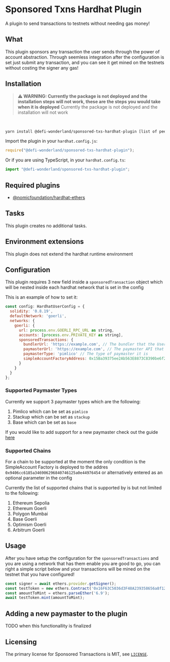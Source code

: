 # Sponsored Txns Hardhat Plugin

A plugin to send transactions to testnets without needing gas money!


## What

This plugin sponsors any transaction the user sends through the power of account abstraction. Through seemless integration after the configuration is set just submit any transaction, and you can see it get mined on the testnets without costing the signer any gas! 

## Installation

> **⚠ WARNING: Currently the package is not deployed and the installation steps will not work, these are the steps you would take when it is deployed**
> Currently the package is not deployed and the installation will not work

<br>


```bash
yarn install @defi-wonderland/sponsored-txs-hardhat-plugin [list of peer dependencies]
```

Import the plugin in your `hardhat.config.js`:

```js
require("@defi-wonderland/sponsored-txs-hardhat-plugin");
```

Or if you are using TypeScript, in your `hardhat.config.ts`:

```ts
import "@defi-wonderland/sponsored-txs-hardhat-plugin";
```


## Required plugins


- [@nomicfoundation/hardhat-ethers](https://github.com/NomicFoundation/hardhat/tree/main/packages/hardhat-ethers)

## Tasks


This plugin creates no additional tasks.


## Environment extensions

This plugin does not extend the hardhat runtime environment

## Configuration

This plugin requires 3 new field inside a `sponsoredTransaction` object which will be nested inside each hardhat network that is set in the config

This is an example of how to set it:

```js
const config: HardhatUserConfig = {
  solidity: '0.8.19',
  defaultNetwork: 'goerli',
  networks: {
    goerli: {
      url: process.env.GOERLI_RPC_URL as string,
      accounts: [process.env.PRIVATE_KEY as string],
      sponsoredTransactions: {
        bundlerUrl: 'https://example.com', // The bundler that the UserOperations will be sent to
        paymasterUrl: 'https://example.com', // The paymaster API that will be used for sponsoring transactions
        paymasterType: 'pimlico' // The type of paymaster it is
        simpleAccountFactoryAddress: 0x15Ba39375ee2Ab563E8873C8390be6f2E2F50232 // Optional parameter, this defaults to: 0x9406cc6185a346906296840746125a0e44976454
      }
    }
  }
};
```

### Supported Paymaster Types

Currently we support 3 paymaster types which are the following:

1. Pimlico which can be set as `pimlico`
1. Stackup which can be set as `stackup`
1. Base which can be set as `base`


If you would like to add support for a new paymaster check out the guide [here](#adding-a-new-paymaster-to-the-plugin)

### Supported Chains

For a chain to be supported at the moment the only condition is the SimpleAccount Factory is deployed to the addres `0x9406cc6185a346906296840746125a0e44976454` or alternatively entered as an optional parameter in the config

Currently the list of supported chains that is supported by is but not limited to the following:

1. Ethereum Sepolia
1. Ethereum  Goerli
1. Polygon Mumbai
1. Base Goerli
1. Optimism Goerli
1. Arbitrum Goerli

## Usage

After you have setup the configuration for the `sponsoredTransactions` and you are using a network that has them enable you are good to go, you can right a simple script below and your transactions will be mined on the testnet that you have configured!

```js
const signer = await ethers.provider.getSigner();
const testToken = new ethers.Contract('0x16F63C5036d3F48A239358656a8f123eCE85789C', TEST_TOKEN_ABI, signer);
const amountToMint = ethers.parseEther('6.9');
await testToken.mint(amountToMint);
```

## Adding a new paymaster to the plugin

TODO when this functionallity is finalized


## Licensing

The primary license for Sponsored Transactions is MIT, see [`LICENSE`](./LICENSE).